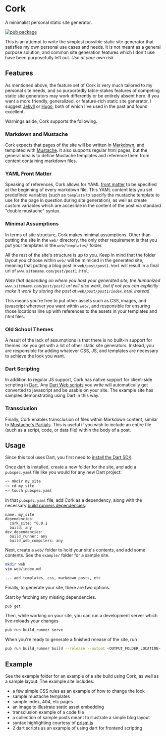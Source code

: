 # Cork
A minimalist personal static site generator.

[![pub package](https://img.shields.io/pub/v/cork_site?style=for-the-badge)](https://pub.dev/packages/cork_site)


This is an attempt to write the simplest possible static site generator that satisfies my own personal use cases and needs. It is not meant as a general purpose solution, and common site generation features which I don't use have been purposefully left out. *Use at your own risk*


## Features
As mentioned above, the feature set of Cork is very much tailored to my personal site needs, and so purportedly table-stakes features of competing static site generators may work differently or be entirely absent here. If you want a more friendly, generalized, or feature-rich static site generator, I suggest [Jekyll](https://jekyllrb.com/) or [Hugo](https://gohugo.io/), both of which I've used in the past and found excellent.

Warnings aside, Cork supports the following.

### Markdown and Mustache
Cork expects that pages of the site will be written in [Markdown](https://en.wikipedia.org/wiki/Markdown), and templated with [Mustache](https://mustache.github.io/). It also supports regular html pages, but the general idea is to define Mustache templates and reference them from content containing markdown files.

### YAML Front Matter
Speaking of references, Cork allows for YAML [front matter](https://jekyllrb.com/docs/front-matter/) to be specified at the beginning of every markdown file. This YAML content lets you set predefined variables (such as `template` to specify the mustache template to use for the page in question during site generation), as well as create custom variables which are accesible in the content of the post via standard "double mustache" syntax.

### Minimal Assumptions
In terms of site structure, Cork makes minimal assumptions. Other than putting the site in the `web/` directory, the only other requirement is that you put your templates in the `web/templates/` folder.

All the rest of the site's structure is up to you. Keep in mind that the folder layout you choose within `web/` will be mimiced in the generated site, meaning that putting a blog post in `web/post/post1.html` will result in a final url of `www.sitename.com/post/post1.html`.

*Note that depending on where you host your generated site, the humanized `www.sitename.com/post/post1` url will also work, but if not you can explicitly make it work by storing the post at `web/post/post1/index.html` instead.*

This means you're free to put other assets such as CSS, images, and javascript wherever you want within `web/`, and responsible for ensuring those locations line up with references to the assets in your templates and html files.

### Old School Themes
A result of the lack of assumptions is that there is no built-in support for themes like you get with a lot of other static site generators. Instead, you are responsible for adding whatever CSS, JS, and templates are necessary to achieve the look you want.

### Dart Scripting
In addition to regular JS support, Cork has native support for client-side scripting in [Dart](https://dart.dev/). Any [Dart Web scripts](https://dart.dev/web) you write will automatically get converted to javascript and be usable on your site. The example site has samples demonstrating using Dart in this way.

### Transclusion
Finally, Cork enables transclusion of files within Markdown content, similar to [Mustache's Partials](https://mustache.github.io/mustache.5.html#Partials). This is useful if you wish to include an entire file (such as a script, code, or data file) within the body of a post.


## Usage
Since this tool uses Dart, you first need to [install the Dart SDK](https://dart.dev/get-dart).

Once dart is installed, create a new folder for the site, and add a `pubspec.yaml` file like you would for any new Dart project:

```sh
~> mkdir my_site
~> cd my_site
~> touch pubspec.yaml
```

In that `pubspec.yaml` file, add Cork as a dependency, along with the necessary [build runners dependencies](https://dart.dev/tools/build_runner):

```
name: my_site
dependencies:
  cork_site: ^0.0.1
  build: any
dev_dependencies:
  build_runner: any
  build_web_compilers: any
```

Next, create a `web/` folder to hold your site's contents, and add some contents. See the `example/` folder for a sample site.

```sh
mkdir web
vim web/index.md

... add templates, css, markdown posts, etc
```

Finally, to generate your site, there are two options.

Start by fetching any missing dependencies.

```sh
pub get
```

Then, while working on your site, you can run a development server which live-reloads your changes

```sh
pub run build_runner serve
```

When you're ready to generate a finished release of the site, run

```sh
pub run build_runner build --release --output <OUTPUT_FOLDER_LOCATION>
```


## Example
See the example folder for an example of a site build using Cork, as well as a sample layout. The example site includes:

- a few simple CSS rules as an example of how to change the look
- sample mustache templates
- sample index, 404, etc pages
- an image to illustrate static asset embedding
- transclusion example of a code file
- a collection of sample posts meant to illustrate a simple blog layout
- syntax highlighting courtesy of [prism.js](https://prismjs.com/)
- 2 dart scripts as an example of using dart for frontend scripting
